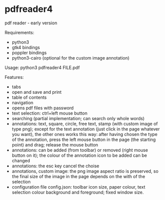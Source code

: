 # pdfreader4
pdf reader - early version

Requirements:
- python3
- gtk4 bindings
- poppler bindings
- python3-cairo (optional for the custom image annotation)

Usage: python3 pdfreader4 FILE.pdf

Features:
- tabs
- open and save and print
- table of contents
- navigation
- opens pdf files with password
- text selection: ctrl+left mouse button
- searching (partial implementation; can search only whole words)
- annotations: text, square, circle, free text, stamp (with custom image of type png); except for the text annotation (just click in the page whatever you want), the other ones works this way: after having chosen the type of the annotation, press the left mouse button in the page (the starting point) and drag; release the mouse button
- annotations: can be added (from toolbar) or removed (right mouse button on it); the colour of the annotation icon to be added can be changed
- annotations: the esc key cancel the choise
- annotations, custom image: the png image aspect ratio is preserved, so the final size of the image in the page depends on the with of the selection
- configuration file config.json: toolbar icon size, paper colour, text selection colour background and foreground; fixed window size.

